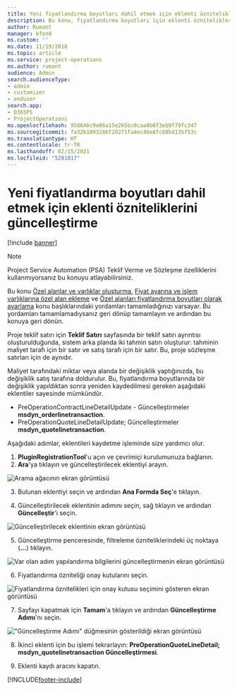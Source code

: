 ```yaml
---
title: Yeni fiyatlandırma boyutları dahil etmek için eklenti özniteliklerini güncelleştirme
description: Bu konu, fiyatlandırma boyutları için eklenti özniteliklerini güncelleştirme hakkında bilgi sağlar.
author: Rumant
manager: kfend
ms.custom: ''
ms.date: 11/19/2018
ms.topic: article
ms.service: project-operations
ms.author: rumant
audience: Admin
search.audienceType:
- admin
- customizer
- enduser
search.app:
- D365PS
- ProjectOperations
ms.openlocfilehash: 958646c9e06a15e265bc0caa8b0f3eb9f79fc347
ms.sourcegitcommit: fa32b1893286f20271fa4ec4be8fc68bd135f53c
ms.translationtype: HT
ms.contentlocale: tr-TR
ms.lasthandoff: 02/15/2021
ms.locfileid: "5281817"
---
```

# <a name="update-plug-in-attributes-to-include-new-pricing-dimensions"></a>Yeni fiyatlandırma boyutları dahil etmek için eklenti özniteliklerini güncelleştirme

[!include [banner](../includes/psa-now-project-operations.md)]

> [!NOTE]
> Project Service Automation (PSA) Teklif Verme ve Sözleşme özelliklerini kullanmıyorsanız bu konuyu atlayabilirsiniz.

Bu konu [Özel alanlar ve varlıklar oluşturma](create-custom-fields-entities.md), [Fiyat ayarına ve işlem varlıklarına özel alan ekleme](field-references.md) ve [Özel alanları fiyatlandırma boyutları olarak ayarlama](set-up-pricing-dimensions.md) konu başlıklarındaki yordamları tamamladığınızı varsayar. Bu yordamları tamamlamadıysanız geri dönüp tamamlayın ve ardından bu konuya geri dönün.

Proje teklif satırı için **Teklif Satırı** sayfasında bir teklif satırı ayrıntısı oluşturulduğunda, sistem arka planda iki tahmin satırı oluşturur: tahminin maliyet tarafı için bir satır ve satış tarafı için bir satır. Bu, proje sözleşme satırları için de aynıdır.

Maliyet tarafındaki miktar veya alanda bir değişiklik yaptığınızda, bu değişiklik satış tarafına doldurulur. Bu, fiyatlandırma boyutlarında bir değişiklik yapıldıktan sonra yeniden kaydedilmesi gereken aşağıdaki eklentiler sayesinde mümkündür.

- PreOperationContractLineDetailUpdate - Güncelleştirmeler **msdyn_orderlinetransaction**.
- PreOperationQuoteLineDetailUpdate; Güncelleştirmeler **msdyn_quotelinetransaction**.

Aşağıdaki adımlar, eklentileri kaydetme işleminde size yardımcı olur.

1. **PluginRegistrationTool**'u açın ve çevrimiçi kurulumunuza bağlanın.
2. **Ara**'ya tıklayın ve güncelleştirilecek eklentiyi arayın.

 ![Arama ağacının ekran görüntüsü](media/PRT-1.png)

3. Bulunan eklentiyi seçin ve ardından **Ana Formda Seç**'e tıklayın.

4. Güncelleştirilecek eklentinin adımını seçin, sağ tıklayın ve ardından **Güncelleştir**'i seçin.

 ![Güncelleştirilecek eklentinin ekran görüntüsü](media/PRT-2.png)
 
5. Güncelleştirme penceresinde, filtreleme özniteliklerindeki üç noktaya (**...**) tıklayın.

 ![Var olan adım yapılandırma bilgilerini güncelleştirmenin ekran görüntüsü](media/PRT-3.png)
 
6. Fiyatlandırma özniteliği onay kutularını seçin.

 ![Fiyatlandırma öznitelikleri için onay kutusu seçimini gösteren ekran görüntüsü](media/PRT-4.png)

7. Sayfayı kapatmak için **Tamam**'a tıklayın ve ardından **Güncelleştirme Adımı**'nı seçin.

 !["Güncelleştirme Adımı" düğmesinin gösterildiği ekran görüntüsü](media/PRT-5.png)
 
8. İkinci eklenti için bu işlemi tekrarlayın: **PreOperationQuoteLineDetail; msdyn_quotelinetransaction Güncelleştirmesi**.

9. Eklenti kaydı aracını kapatın.



[!INCLUDE[footer-include](../includes/footer-banner.md)]